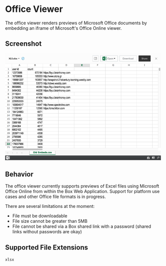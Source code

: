 # Office Viewer

The office viewer renders previews of Microsoft Office documents by embedding an iframe of Microsoft's Office Online viewer.

## Screenshot

![Screenshot of office viewer](images/office.png)

## Behavior

The office viewer currently supports previews of Excel files using Microsoft Office Online from within the Box Web Application. Support for platform use cases and other Office file formats is in progress.

There are several limitations at the moment:
- File must be downloadable
- File size cannot be greater than 5MB
- File cannot be shared via a Box shared link with a password (shared links without passwords are okay)

## Supported File Extensions

`xlsx`